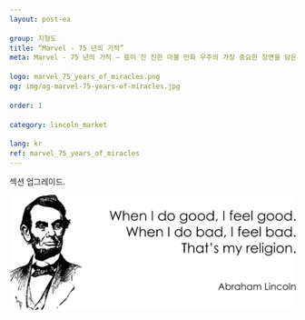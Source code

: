 ```yaml
---
layout: post-ea

group: 지형도
title: “Marvel - 75 년의 기적”
meta: Marvel - 75 년의 기적 – 흥미 진 진한 마블 만화 우주의 가장 중요한 장면을 담은 거대한 컬렉션입니다.

logo: marvel_75_years_of_miracles.png
og: img/og-marvel-75-years-of-miracles.jpg

order: 1

category: lincoln_market

lang: kr
ref: marvel_75_years_of_miracles
---
```


섹션 업그레이드. 

<a data-fancybox="gallery" href="/img/programming/Lincoln.png"><img src="/img/programming/Lincoln.png" alt=""></a>
